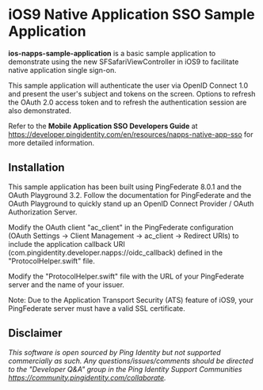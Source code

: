 # iOS9 Native Application SSO Sample Application

**ios-napps-sample-application** is a basic sample application to demonstrate using the new SFSafariViewController in iOS9 to facilitate native application single sign-on.

This sample application will authenticate the user via OpenID Connect 1.0 and present the user's subject and tokens on the screen. Options to refresh the OAuth 2.0 access token and to refresh the authentication session are also demonstrated.

Refer to the **Mobile Application SSO Developers Guide** at https://developer.pingidentity.com/en/resources/napps-native-app-sso for more detailed information.


## Installation

This sample application has been built using PingFederate 8.0.1 and the OAuth Playground 3.2. Follow the documentation for PingFederate and the OAuth Playground to quickly stand up an OpenID Connect Provider / OAuth Authorization Server.

Modify the OAuth client "ac_client" in the PingFederate configuration (OAuth Settings -> Client Management -> ac_client -> Redirect URIs) to include the application callback URI (com.pingidentity.developer.napps://oidc_callback) defined in the "ProtocolHelper.swift" file.

Modify the "ProtocolHelper.swift" file with the URL of your PingFederate server and the name of your issuer.

Note: Due to the Application Transport Security (ATS) feature of iOS9, your PingFederate server must have a valid SSL certificate.


## Disclaimer

*This software is open sourced by Ping Identity but not supported commercially as such. Any questions/issues/comments should be directed to the "Developer Q&A" group in the Ping Identity Support Communities https://community.pingidentity.com/collaborate.*
